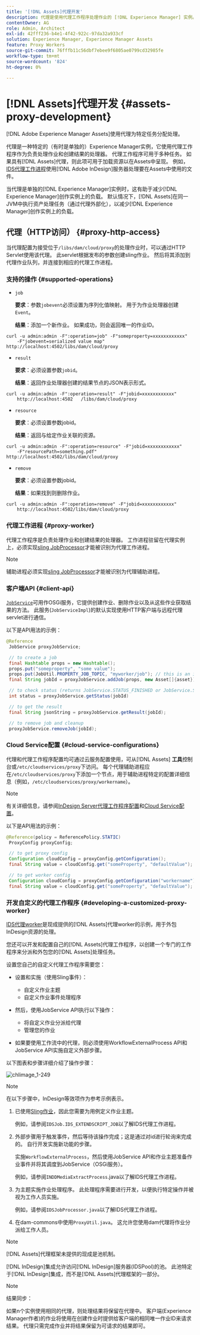 ```yaml
---
title: '[!DNL Assets]代理开发'
description: 代理是使用代理工作程序处理作业的 [!DNL Experience Manager] 实例。 了解如何配置 [!DNL Experience Manager] 代理、支持的操作、代理组件以及如何开发自定义代理工作程序。
contentOwner: AG
role: Admin, Architect
exl-id: 42fff236-b4e1-4f42-922c-97da32a933cf
solution: Experience Manager, Experience Manager Assets
feature: Proxy Workers
source-git-commit: 76fffb11c56dbf7ebee9f6805ae0799cd32985fe
workflow-type: tm+mt
source-wordcount: '824'
ht-degree: 0%

---
```


# [!DNL Assets]代理开发 {#assets-proxy-development}

[!DNL Adobe Experience Manager Assets]使用代理为特定任务分配处理。

代理是一种特定的（有时是单独的）Experience Manager实例，它使用代理工作程序作为负责处理作业和创建结果的处理器。 代理工作程序可用于多种任务。 如果具有[!DNL Assets]代理，则此项可用于加载资源以在Assets中呈现。 例如，[IDS代理工作进程](indesign.md)使用[!DNL Adobe InDesign]服务器处理要在Assets中使用的文件。

当代理是单独的[!DNL Experience Manager]实例时，这有助于减少[!DNL Experience Manager]创作实例上的负载。 默认情况下，[!DNL Assets]在同一JVM中执行资产处理任务（通过代理外部化），以减少[!DNL Experience Manager]创作实例上的负载。

## 代理（HTTP访问） {#proxy-http-access}

当代理配置为接受位于`/libs/dam/cloud/proxy`的处理作业时，可以通过HTTP Servlet使用该代理。 此servlet根据发布的参数创建sling作业。 然后将其添加到代理作业队列，并连接到相应的代理工作进程。

### 支持的操作 {#supported-operations}

* `job`

  **要求**：参数`jobevent`必须设置为序列化值映射。 用于为作业处理器创建`Event`。

  **结果**：添加一个新作业。 如果成功，则会返回唯一的作业ID。

```shell
curl -u admin:admin -F":operation=job" -F"someproperty=xxxxxxxxxxxx"
    -F"jobevent=serialized value map" http://localhost:4502/libs/dam/cloud/proxy
```

* `result`

  **要求**：必须设置参数`jobid`。

  **结果**：返回作业处理器创建的结果节点的JSON表示形式。

```shell
curl -u admin:admin -F":operation=result" -F"jobid=xxxxxxxxxxxx"
    http://localhost:4502   /libs/dam/cloud/proxy
```

* `resource`

  **要求**：必须设置参数jobid。

  **结果**：返回与给定作业关联的资源。

```shell
curl -u admin:admin -F":operation=resource" -F"jobid=xxxxxxxxxxxx"
    -F"resourcePath=something.pdf" http://localhost:4502/libs/dam/cloud/proxy
```

* `remove`

  **要求**：必须设置参数jobid。

  **结果**：如果找到则删除作业。

```shell
curl -u admin:admin -F":operation=remove" -F"jobid=xxxxxxxxxxxx"
    http://localhost:4502/libs/dam/cloud/proxy
```

### 代理工作进程 {#proxy-worker}

代理工作程序是负责处理作业和创建结果的处理器。 工作进程驻留在代理实例上，必须实现[sling JobProcessor](https://sling.apache.org/site/eventing-and-jobs.html)才能被识别为代理工作进程。

>[!NOTE]
>
>辅助进程必须实现[sling JobProcessor](https://sling.apache.org/site/eventing-and-jobs.html)才能被识别为代理辅助进程。

### 客户端API {#client-api}

[`JobService`](https://helpx.adobe.com/experience-manager/6-5/sites/developing/using/reference-materials/javadoc/index.html)可用作OSGi服务，它提供创建作业、删除作业以及从这些作业获取结果的方法。 此服务(`JobServiceImpl`)的默认实现使用HTTP客户端与远程代理servlet进行通信。

以下是API用法的示例：

```java
@Reference
 JobService proxyJobService;

 // to create a job
 final Hashtable props = new Hashtable();
 props.put("someproperty", "some value");
 props.put(JobUtil.PROPERTY_JOB_TOPIC, "myworker/job"); // this is an identifier of the worker
 final String jobId = proxyJobService.addJob(props, new Asset[]{asset});

 // to check status (returns JobService.STATUS_FINISHED or JobService.STATUS_INPROGRESS)
 int status = proxyJobService.getStatus(jobId)

 // to get the result
 final String jsonString = proxyJobService.getResult(jobId);

 // to remove job and cleanup
 proxyJobService.removeJob(jobId);
```

### Cloud Service配置 {#cloud-service-configurations}

<!-- TBD: Cannot find com.day.cq.dam.api.proxy at https://helpx.adobe.com/experience-manager/6-5/sites/developing/using/reference-materials/javadoc/index.html which were generated in May 2020. Hiding this broken link for now.
>[!NOTE]
>
>Reference documentation for the proxy API is available under [`com.day.cq.dam.api.proxy`](https://helpx.adobe.com/experience-manager/6-5/sites/developing/using/reference-materials/javadoc/com/day/cq/dam/api/proxy/package-summary.html).
-->

代理和代理工作程序配置均可通过云服务配置使用，可从[!DNL Assets] **工具**&#x200B;控制台或`/etc/cloudservices/proxy`下访问。 每个代理辅助进程应在`/etc/cloudservices/proxy`下添加一个节点，用于辅助进程特定的配置详细信息（例如，`/etc/cloudservices/proxy/workername`）。

>[!NOTE]
>
>有关详细信息，请参阅[InDesign Server代理工作程序配置](indesign.md#configuring-the-proxy-worker-for-indesign-server)和[Cloud Service配置](../sites-developing/extending-cloud-config.md)。

以下是API用法的示例：

```java
@Reference(policy = ReferencePolicy.STATIC)
 ProxyConfig proxyConfig;

 // to get proxy config
 Configuration cloudConfig = proxyConfig.getConfiguration();
 final String value = cloudConfig.get("someProperty", "defaultValue");

 // to get worker config
 Configuration cloudConfig = proxyConfig.getConfiguration("workername");
 final String value = cloudConfig.get("someProperty", "defaultValue");
```

### 开发自定义的代理工作程序 {#developing-a-customized-proxy-worker}

[IDS代理worker](indesign.md)是现成提供的[!DNL Assets]代理worker的示例，用于外包InDesign资源的处理。

您还可以开发和配置自己的[!DNL Assets]代理工作程序，以创建一个专门的工作程序来分派和外包您的[!DNL Assets]处理任务。

设置您自己的自定义代理工作程序需要您：

* 设置和实施（使用Sling事件）：

   * 自定义作业主题
   * 自定义作业事件处理程序

* 然后，使用JobService API执行以下操作：

   * 将自定义作业分派给代理
   * 管理您的作业

* 如果要使用工作流中的代理，则必须使用WorkflowExternalProcess API和JobService API实施自定义外部步骤。

以下图表和步骤详细介绍了操作步骤：

![chlimage_1-249](assets/chlimage_1-249.png)

>[!NOTE]
>
>在以下步骤中，InDesign等效项作为参考示例表示。

1. 已使用[Sling作业](https://sling.apache.org/site/eventing-and-jobs.html)，因此您需要为用例定义作业主题。

   例如，请参阅`IDSJob.IDS_EXTENDSCRIPT_JOB`以了解IDS代理工作进程。

1. 外部步骤用于触发事件，然后等待该操作完成；这是通过对id进行轮询来完成的。 自行开发实施新功能的步骤。

   实施`WorkflowExternalProcess`，然后使用JobService API和作业主题准备作业事件并将其调度到JobService（OSGi服务）。

   例如，请参阅`INDDMediaExtractProcess`.java以了解IDS代理工作进程。

1. 为主题实施作业处理程序。 此处理程序需要进行开发，以便执行特定操作并被视为工作人员实施。

   例如，请参阅`IDSJobProcessor.java`以了解IDS代理工作进程。

1. 在dam-commons中使用`ProxyUtil.java`。 这允许您使用dam代理将作业分派给工作人员。

>[!NOTE]
>
>[!DNL Assets]代理框架未提供的现成是池机制。
>
>[!DNL InDesign]集成允许访问[!DNL InDesign]服务器(IDSPool)的池。 此池特定于[!DNL InDesign]集成，而不是[!DNL Assets]代理框架的一部分。

>[!NOTE]
>
>结果同步：
>
>如果n个实例使用相同的代理，则处理结果将保留在代理中。 客户端(Experience Manager作者)的作业将使用在创建作业时提供给客户端的相同唯一作业ID来请求结果。 代理只需完成作业并将结果保留为可请求的结果即可。
